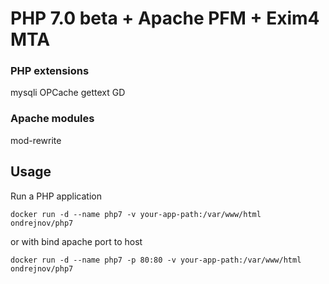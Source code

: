 # PHP 7.0 beta + Apache PFM + Exim4 MTA

### PHP extensions
mysqli
OPCache
gettext
GD
### Apache modules
mod-rewrite
## Usage
Run a PHP application
```
docker run -d --name php7 -v your-app-path:/var/www/html ondrejnov/php7
```
or with bind apache port to host
```
docker run -d --name php7 -p 80:80 -v your-app-path:/var/www/html ondrejnov/php7
```